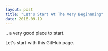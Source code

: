 ```yaml
---
layout: post
title: "Let's Start At The Very Beginnning"
date: 2016-09-19
---
```


.. a very good place to start.

Let's start with this GitHub page. 
